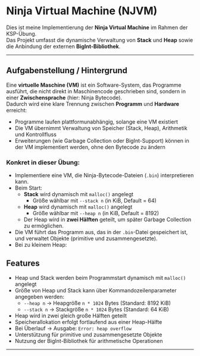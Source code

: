 # Ninja Virtual Machine (NJVM)

Dies ist meine Implementierung der **Ninja Virtual Machine** im Rahmen der KSP-Übung.  
Das Projekt umfasst die dynamische Verwaltung von **Stack** und **Heap** sowie die Anbindung der externen **BigInt-Bibliothek**.

---
## Aufgabenstellung / Hintergrund

Eine **virtuelle Maschine (VM)** ist ein Software-System, das Programme ausführt, die nicht direkt in Maschinencode geschrieben sind, sondern in einer **Zwischensprache** (hier: Ninja Bytecode).  
Dadurch wird eine klare Trennung zwischen **Programm** und **Hardware** erreicht:

- Programme laufen plattformunabhängig, solange eine VM existiert
- Die VM übernimmt Verwaltung von Speicher (Stack, Heap), Arithmetik und Kontrollfluss
- Erweiterungen (wie Garbage Collection oder BigInt-Support) können in der VM implementiert werden, ohne den Bytecode zu ändern

### Konkret in dieser Übung:
- Implementiere eine VM, die Ninja-Bytecode-Dateien (`.bin`) interpretieren kann.
- Beim Start:
  - **Stack** wird dynamisch mit `malloc()` angelegt  
    - Größe wählbar mit `--stack n` (in KiB, Default = 64)
  - **Heap** wird dynamisch mit `malloc()` angelegt  
    - Größe wählbar mit `--heap n` (in KiB, Default = 8192)
  - Der Heap wird in **zwei Hälften** geteilt, um später Garbage Collection zu ermöglichen.
- Die VM führt das Programm aus, das in der `.bin`-Datei gespeichert ist, und verwaltet Objekte (primitive und zusammengesetzte).
- Bei zu kleinem Heap:

## Features
- Heap und Stack werden beim Programmstart dynamisch mit `malloc()` angelegt
- Größe von Heap und Stack kann über Kommandozeilenparameter angegeben werden:
  - `--heap n` → Heapgröße `n * 1024` Bytes (Standard: 8192 KiB)
  - `--stack n` → Stackgröße `n * 1024` Bytes (Standard: 64 KiB)
- Heap wird in zwei gleich große Hälften geteilt  
- Speicherallokation erfolgt fortlaufend aus einer Heap-Hälfte  
- Bei Überlauf → Ausgabe: `Error: heap overflow`  
- Unterstützung für primitive und zusammengesetzte Objekte  
- Nutzung der BigInt-Bibliothek für arithmetische Operationen

---


